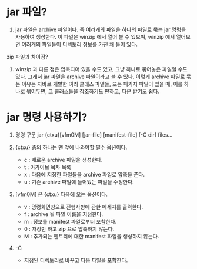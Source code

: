 # jar 파일?

1. jar 파일은 archive 파일이다. 즉 여러개의 파일을 하나의 파일로 묶는 jar 명령을 사용하여 생성한다. 이 파일은 winzip 에서 열어 볼 수 있으며, winzip 에서 열어보면 여러개의 파일들이 디렉토리 정보를 가진 채 들어 있다.

zip 파일과 차이점?

1. winzip 과 다른 점은 압축되어 있을 수도 있고, 그냥 하나로 묶어놓은 파일일 수도 있다. 그래서 jar 파일을 archive 파일이라고 불 수 있다. 이렇게 archive 파일로 묶는 이유는 자바로 개발한 여러 클래스 파일들, 또는 패키지 파일이 있을 때, 이를 하나로 묶어두면, 그 클래스들을 참조하기도 편하고, 다운 받기도 쉽다.


# jar 명령 사용하기?

1. 명령 구문
	jar {ctxu}[vfm0M] [jar-file] [manifest-file] [-C dir] files...

2. {ctxu} 중의 하나는 맨 앞에 나와야할 필수 옵션이다.
	- c : 새로운 archive 파일을 생성한다.
	- t : 아카이브 목차 목록
	- x : 다음에 지정한 파일들을 archive 파일로 압축을 푼다.
	- u : 기존 archive 파일에 들어있는 파일을 수정한다.

3. [vfm0M] 은 {ctxu} 다음에 오는 옵션이다.
	- v : 명령화면창으로 진행사항에 관한 메세지를 출력한다.
	- f : archive 될 파일 이름을 지정한다.
	- m : 정보를 manifest 파일로부터 포함한다.
	- 0 : 저장만 하고 zip 으로 압축하지 않는다.
	- M : 추가되는 엔트리에 대한 manifest 파일을 생성하지 않는다.

4. -C
	- 지정된 디렉토리로 바꾸고 다음 파일을 포함한다.
	
